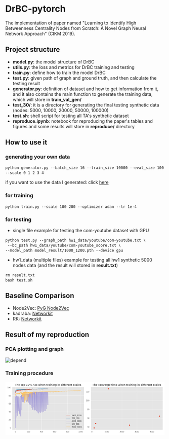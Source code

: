 # DrBC-pytorch
The implementation of paper named "Learning to Identify High Betweenness Centrality Nodes from Scratch: A Novel Graph Neural Network Approach" (CIKM 2019).

## Project structure
* **model.py**: the model structure of DrBC
* **utils.py**: the loss and metrics for DrBC training and testing
* **train.py**: define how to train the model DrBC
* **test.py**: given path of graph and ground truth, and then calculate the testing result
* **generator.py**: definition of dataset and how to get information from it, and it also contains the main function to generate the training data, which will store in **train_val_gen/**
* **test_30/**: it is a directory for generating the final testing synthetic data (nodes: 5000, 10000, 20000, 50000, 100000)
* **test.sh**: shell script for testing all TA's synthetic dataset
* **reproduce.ipynb**: notebook for reproducing the paper's tables and figures and some results will store in **reproduce/** directory 

## How to use it
### generating your own data
```
python generator.py --batch_size 16 --train_size 10000 --eval_size 100 --scale 0 1 2 3 4
```
if you want to use the data I generated: click [here](https://drive.google.com/file/d/1Zb2HiBhDZVEtHFHrM4QipIlghBlWD1Cs/view?usp=share_link)
### for training
```
python train.py --scale 100 200 --optimizer adam --lr 1e-4
```
### for testing
* single file
example for testing the com-youtube dataset with GPU
```
python test.py --graph_path hw1_data/youtube/com-youtube.txt \
 --bc_path hw1_data/youtube/com-youtube_score.txt \
--model_path model_result/1000_1200.pth --device gpu
```
* hw1_data (multiple files)
example for testing all hw1 synthetic 5000 nodes data (and the result will stored in **result.txt**)
```
rm result.txt
bash test.sh
```

## Baseline Comparison
* Node2Vec: [PyG Node2Vec](https://pytorch-geometric.readthedocs.io/en/latest/_modules/torch_geometric/nn/models/node2vec.html)
* kadraba: [Networkit](https://networkit.github.io/)
* RK: [Networkit](https://networkit.github.io/)

## Result of my reproduction
### PCA plotting and graph
![depend](https://user-images.githubusercontent.com/38965858/228304628-8de9318f-1eef-4f49-9cee-835af4fc0c37.png)
### Training procedure
![](/reproduce/figure3.png)
